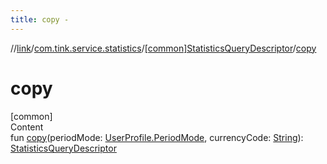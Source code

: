 ```yaml
---
title: copy -
---
```

//[link](../../index.md)/[com.tink.service.statistics](../index.md)/[[common]StatisticsQueryDescriptor](index.md)/[copy](copy.md)



# copy  
[common]  
Content  
fun [copy](copy.md)(periodMode: [UserProfile.PeriodMode](../../com.tink.model.user/[common]-user-profile/-period-mode/index.md), currencyCode: [String](https://kotlinlang.org/api/latest/jvm/stdlib/kotlin/-string/index.html)): [StatisticsQueryDescriptor](index.md)  



